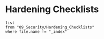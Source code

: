 # Hardening Checklists

```dataview
list
from "09_Security/Hardening_Checklists"
where file.name != "_index"
```
